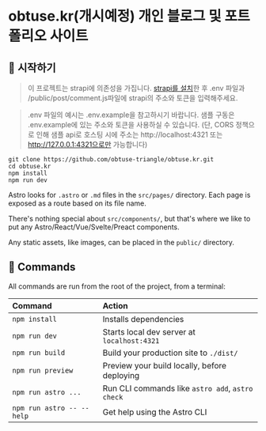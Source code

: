 # obtuse.kr(개시예정) 개인 블로그 및 포트폴리오 사이트

## 🚀 시작하기

> 이 프로젝트는 strapi에 의존성을 가집니다. [strapi를 설치](https://docs.strapi.io/dev-docs/quick-start)한 후 .env 파일과 /public/post/comment.js파일에 strapi의 주소와 토큰을 입력해주세요.

> .env 파일의 예시는 .env.example을 참고하시기 바랍니다. 샘플 구동은 .env.example에 있는 주소와 토큰을 사용하실 수 있습니다.
> (단, CORS 정책으로 인해 샘플 api로 호스팅 시에 주소는 http://localhost:4321 또는 http://127.0.0.1:4321으로만 가능합니다)

```
git clone https://github.com/obtuse-triangle/obtuse.kr.git
cd obtuse.kr
npm install
npm run dev
```

Astro looks for `.astro` or `.md` files in the `src/pages/` directory. Each page is exposed as a route based on its file name.

There's nothing special about `src/components/`, but that's where we like to put any Astro/React/Vue/Svelte/Preact components.

Any static assets, like images, can be placed in the `public/` directory.

## 🧞 Commands

All commands are run from the root of the project, from a terminal:

| Command                   | Action                                           |
| :------------------------ | :----------------------------------------------- |
| `npm install`             | Installs dependencies                            |
| `npm run dev`             | Starts local dev server at `localhost:4321`      |
| `npm run build`           | Build your production site to `./dist/`          |
| `npm run preview`         | Preview your build locally, before deploying     |
| `npm run astro ...`       | Run CLI commands like `astro add`, `astro check` |
| `npm run astro -- --help` | Get help using the Astro CLI                     |
